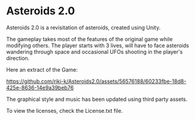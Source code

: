 # Asteroids 2.0

Asteroids 2.0 is a revisitation of asteroids, created using Unity.

The gameplay takes most of the features of the original game while modifying others.
The player starts with 3 lives, will have to face asteroids wandering through space and occasional UFOs shooting in the player's direction.

Here an extract of the Game:

https://github.com/riki-k/Asteroids2.0/assets/56576188/60233fbe-18d8-425e-8636-14e9a39beb76

The graphical style and music has been updated using third party assets. 

To view the licenses, check the License.txt file.
